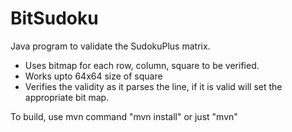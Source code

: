 BitSudoku
=========
Java program to validate the SudokuPlus matrix. 
- Uses bitmap for each row, column, square to be verified.
- Works upto 64x64 size of square
- Verifies the validity as it parses the line, if it is valid will set the appropriate bit map.

To build, use mvn command "mvn install" or just "mvn"


